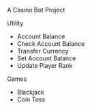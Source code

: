 A Casino Bot Project

Utility
- Account Balance
- Check Account Balance
- Transfer Currency
- Set Account Balance
- Update Player Rank

Games
- Blackjack
- Coin Toss

